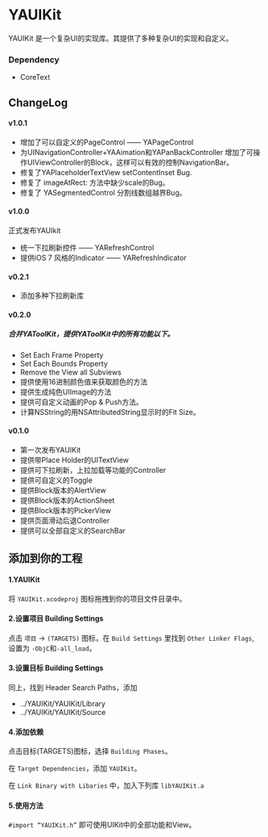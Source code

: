 YAUIKit
=======

YAUIKit 是一个复杂UI的实现库。其提供了多种复杂UI的实现和自定义。

### Dependency

- CoreText

## ChangeLog

#### v1.0.1

- 增加了可以自定义的PageControl —— YAPageControl
- 为UINavigationController+YAAimation和YAPanBackController 增加了可操作UIViewController的Block，这样可以有效的控制NavigationBar。
- 修复了YAPlaceholderTextView setContentInset Bug.
- 修复了 imageAtRect: 方法中缺少scale的Bug。
- 修复了 YASegmentedControl 分割线数组越界Bug。

#### v1.0.0
正式发布YAUIkit

- 统一下拉刷新控件 —— YARefreshControl
- 提供iOS 7 风格的Indicator —— YARefreshIndicator

#### v0.2.1
- 添加多种下拉刷新库

#### v0.2.0
##### 合并YAToolKit，提供YAToolKit中的所有功能以下。
- Set Each Frame Property
- Set Each Bounds Property
- Remove the View all Subviews
- 提供使用16进制颜色值来获取颜色的方法
- 提供生成纯色UIImage的方法
- 提供可自定义动画的Pop & Push方法。
- 计算NSString的用NSAttributedString显示时的Fit Size。

#### v0.1.0

- 第一次发布YAUIKit
- 提供带Place Holder的UITextView
- 提供可下拉刷新，上拉加载等功能的Controller
- 提供可自定义的Toggle
- 提供Block版本的AlertView
- 提供Block版本的ActionSheet
- 提供Block版本的PickerView
- 提供页面滑动后退Controller
- 提供可以全部自定义的SearchBar

## 添加到你的工程
#### 1.YAUIKit

将 `YAUIKit.xcodeproj` 图标拖拽到你的项目文件目录中。

#### 2.设置项目 Building Settings

点击 `项目` -> `(TARGETS)` 图标，在 `Build Settings` 里找到 `Other Linker Flags`, 设置为 `-ObjC`和`-all_load`。

#### 3.设置目标 Building Settings

同上，找到 Header Search Paths，添加

* ../YAUIKit/YAUIKit/Library
* ../YAUIKit/YAUIKit/Source

#### 4.添加依赖

点击目标(TARGETS)图标，选择 `Building Phases`。

在 `Target Dependencies`，添加 `YAUIKit`。

在 `Link Binary with Libaries` 中，加入下列库 `libYAUIKit.a`

#### 5.使用方法

`#import “YAUIKit.h”` 即可使用UIKit中的全部功能和View。

